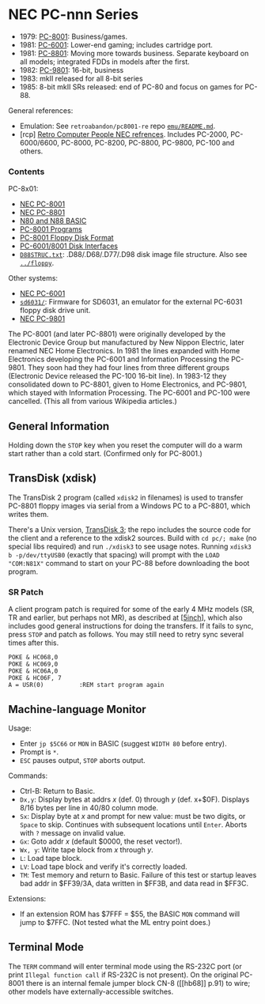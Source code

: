 NEC PC-nnn Series
=================

- 1979: [PC-8001](8001.md): Business/games.
- 1981: [PC-6001](6001.md): Lower-end gaming; includes cartridge port.
- 1981: [PC-8801](8801.md): Moving more towards business. Separate keyboard
  on all models; integrated FDDs in models after the first.
- 1982: [PC-9801](9801.md): 16-bit, business
- 1983: mkII released for all 8-bit series
- 1985: 8-bit  mkII SRs released: end of PC-80 and focus on games for PC-88.

General references:
- Emulation: See `retroabandon/pc8001-re` repo [`emu/README.md`][ra-pc8].
- \[rcp] [Retro Computer People NEC refrences][rcp]. Includes PC-2000,
  PC-6000/6600, PC-8000, PC-8200, PC-8800, PC-9800, PC-100 and others.

### Contents

PC-8x01:
- [NEC PC-8001](8001.md)
- [NEC PC-8801](8801.md)
- [N80 and N88 BASIC](basic.md)
- [PC-8001 Programs](programs.md)
- [PC-8001 Floppy Disk Format](floppy.md)
- [PC-6001/8001 Disk Interfaces](floppyif.md)
- [`D88STRUC.txt`](D88STRUC.txt): .D88/.D68/.D77/.D98 disk image file
  structure. Also see [`../floppy`](../floppy.md).

Other systems:
- [NEC PC-6001](6001.md)
- [`sd6031/`](sd6031/): Firmware for SD6031, an emulator for the external
  PC-6031 floppy disk drive unit.
- [NEC PC-9801](9801.md)

The PC-8001 (and later PC-8801) were originally developed by the Electronic
Device Group but manufactured by New Nippon Electric, later renamed NEC
Home Electronics. In 1981 the lines expanded with Home Electronics
developing the PC-6001 and Information Processing the PC-9801. They soon
had they had four lines from three different groups (Electronic Device
released the PC-100 16-bit line). In 1983-12 they consolidated down to
PC-8801, given to Home Electronics, and PC-9801, which stayed with
Information Processing. The PC-6001 and PC-100 were cancelled. (This all
from various Wikipedia articles.)


General Information
-------------------

Holding down the `STOP` key when you reset the computer will do a warm
start rather than a cold start. (Confirmed only for PC-8001.)


TransDisk (xdisk)
-----------------

The TransDisk 2 program (called `xdisk2` in filenames) is used to transfer
PC-8801 floppy images via serial from a Windows PC to a PC-8801, which
writes them.

There's a Unix version, [TransDisk 3][xdisk3]; the repo includes the source
code for the client and a reference to the xdisk2 sources. Build with `cd
pc/; make` (no special libs required) and run `./xdisk3` to see usage
notes. Running `xdisk3 b -p/dev/ttyUSB0` (exactly that spacing) will prompt
with the `LOAD "COM:N81X"` command to start on your PC-88 before downloading
the boot program.

### SR Patch

A client program patch is required for some of the early 4 MHz models (SR,
TR and earlier, but perhaps not MR), as described at [[5inch]], which also
includes good general instructions for doing the transfers. If it fails to
sync, press `STOP` and patch as follows. You may still need to retry sync
several times after this.

    POKE & HC068,0
    POKE & HC069,0
    POKE & HC06A,0
    POKE & HC06F, 7
    A = USR(0)          :REM start program again


Machine-language Monitor
------------------------

Usage:
- Enter `jp $5C66` or `MON` in BASIC (suggest `WIDTH 80` before entry).
- Prompt is `*`.
- `ESC` pauses output, `STOP` aborts output.

Commands:
- Ctrl-B: Return to Basic.
- `Dx,y`: Display bytes at addrs _x_ (def. 0) through _y_ (def. x+$0F).
  Displays 8/16 bytes per line in 40/80 column mode.
- `Sx`: Display byte at _x_ and prompt for new value: must be two digits,
  or `Space` to skip. Continues with subsequent locations until `Enter`.
  Aborts with `?` message on invalid value.
- `Gx`: Goto addr _x_ (default $0000, the reset vector!).
- `Wx, y`: Write tape block from _x_ through _y_.
- `L`: Load tape block.
- `LV`: Load tape block and verify it's correctly loaded.
- `TM`: Test memory and return to Basic. Failure of this test or
  startup leaves bad addr in $FF39/3A, data written in $FF3B, and data
  read in $FF3C.

Extensions:
- If an extension ROM has $7FFF = $55, the BASIC `MON` command will jump to
  $7FFC. (Not tested what the ML entry point does.)


Terminal Mode
-------------

The `TERM` command will enter terminal mode using the RS-232C port (or
print `Illegal function call` if RS-232C is not present). On the original
PC-8001 there is an internal female jumper block CN-8 ([[hb68]] p.91) to
wire; other models have externally-accessible switches.



<!-------------------------------------------------------------------->
[5inch-cache]: https://webcache.googleusercontent.com/search?q=cache:http%3A%2F%2F5inch.floppy.jp%2Fpc88serialconnect.txt
[5inch]: http://5inch.floppy.jp/pc88serialconnect.txt
[ra-pc8]: https://gitlab.com/retroabandon/pc8001-re/-/tree/main/emu?ref_type=heads
[rcp]: https://retrocomputerpeople.web.fc2.com/machines/nec/
[xdisk3]: https://github.com/bferguson3/xdisk3
